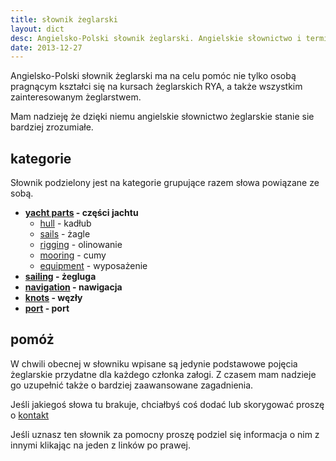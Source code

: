 ```yaml
---
title: słownik żeglarski 
layout: dict
desc: Angielsko-Polski słownik żeglarski. Angielskie słownictwo i terminologia żeglarska pomocna w ukończeniu kursów RYA. 
date: 2013-12-27
---
```

Angielsko-Polski słownik żeglarski ma na celu pomóc nie tylko osobą pragnącym kształci się na kursach żeglarskich RYA, 
a także wszystkim zainteresowanym żeglarstwem.   

Mam nadzieję że dzięki niemu angielskie słownictwo żeglarskie stanie sie bardziej zrozumiałe.


kategorie
----------

Słownik podzielony jest na kategorie grupujące razem słowa powiązane ze sobą.

* **[yacht parts](/dict/yacht-parts/) - części jachtu**
    * [hull](/dict/yacht-parts/hull/) - kadłub
    * [sails](/dict/yacht-parts/sails/) - żagle
    * [rigging](/dict/yacht-parts/rigging/) - olinowanie      
    * [mooring](/dict/yacht-parts/mooring/) - cumy      
    * [equipment](/dict/yacht-parts/equipment/) - wyposażenie  
* **[sailing](/dict/sailing/) - żegluga** 
* **[navigation](/dict/navigation/) - nawigacja** 
* **[knots](/dict/knots/) - węzły** 
* **[port](/dict/port/) - port** 
  
  
pomóż
------

W chwili obecnej w słowniku wpisane są jedynie podstawowe pojęcia żeglarskie przydatne dla każdego członka załogi. 
Z czasem mam nadzieje go uzupełnić także o bardziej zaawansowane zagadnienia.

Jeśli jakiegoś słowa tu brakuje, chciałbyś coś dodać lub skorygować proszę o [kontakt](http://stryjski.net/arek/email.html)

Jeśli uznasz ten słownik za pomocny proszę podziel się informacja o nim z innymi klikając na jeden z linków po prawej.


